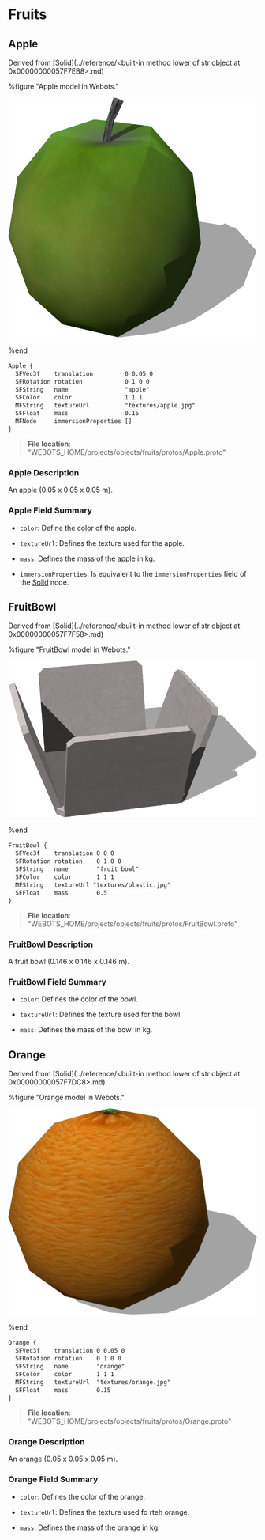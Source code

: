 # Fruits

## Apple

Derived from [Solid](../reference/<built-in method lower of str object at 0x00000000057F7EB8>.md)

%figure "Apple model in Webots."

![Apple](images/objects/fruits/Apple/model.png)

%end

```
Apple {
  SFVec3f    translation         0 0.05 0
  SFRotation rotation            0 1 0 0
  SFString   name                "apple"
  SFColor    color               1 1 1                 
  MFString   textureUrl          "textures/apple.jpg"  
  SFFloat    mass                0.15                  
  MFNode     immersionProperties []                    
}
```

> **File location**: "WEBOTS\_HOME/projects/objects/fruits/protos/Apple.proto"

### Apple Description

An apple (0.05 x 0.05 x 0.05 m).

### Apple Field Summary

- `color`: Define the color of the apple.

- `textureUrl`: Defines the texture used for the apple.

- `mass`: Defines the mass of the apple in kg.

- `immersionProperties`: Is equivalent to the `immersionProperties` field of the [Solid](../reference/solid.md) node.

## FruitBowl

Derived from [Solid](../reference/<built-in method lower of str object at 0x00000000057F7F58>.md)

%figure "FruitBowl model in Webots."

![FruitBowl](images/objects/fruits/FruitBowl/model.png)

%end

```
FruitBowl {
  SFVec3f    translation 0 0 0
  SFRotation rotation    0 1 0 0
  SFString   name        "fruit bowl"
  SFColor    color       1 1 1                  
  MFString   textureUrl "textures/plastic.jpg"  
  SFFloat    mass        0.5                    
}
```

> **File location**: "WEBOTS\_HOME/projects/objects/fruits/protos/FruitBowl.proto"

### FruitBowl Description

A fruit bowl (0.146 x 0.146 x 0.146 m).

### FruitBowl Field Summary

- `color`: Defines the color of the bowl.

- `textureUrl`: Defines the texture used for the bowl.

- `mass`: Defines the mass of the bowl in kg.

## Orange

Derived from [Solid](../reference/<built-in method lower of str object at 0x00000000057F7DC8>.md)

%figure "Orange model in Webots."

![Orange](images/objects/fruits/Orange/model.png)

%end

```
Orange {
  SFVec3f    translation 0 0.05 0
  SFRotation rotation    0 1 0 0
  SFString   name        "orange"
  SFColor    color       1 1 1                  
  MFString   textureUrl  "textures/orange.jpg"  
  SFFloat    mass        0.15                   
}
```

> **File location**: "WEBOTS\_HOME/projects/objects/fruits/protos/Orange.proto"

### Orange Description

An orange (0.05 x 0.05 x 0.05 m).

### Orange Field Summary

- `color`: Defines the color of the orange.

- `textureUrl`: Defines the texture used fo rteh orange.

- `mass`: Defines the mass of the orange in kg.

